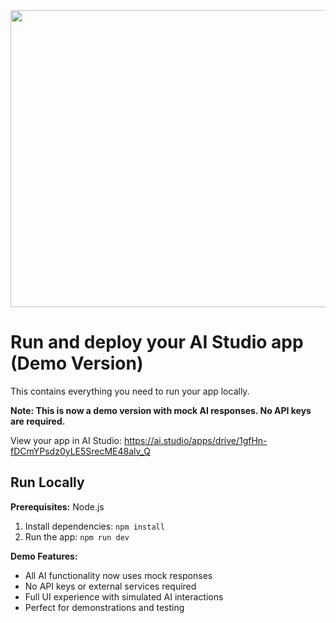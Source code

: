 <div align="center">
<img width="1200" height="475" alt="GHBanner" src="https://github.com/user-attachments/assets/0aa67016-6eaf-458a-adb2-6e31a0763ed6" />
</div>

# Run and deploy your AI Studio app (Demo Version)

This contains everything you need to run your app locally.

**Note: This is now a demo version with mock AI responses. No API keys are required.**

View your app in AI Studio: https://ai.studio/apps/drive/1gfHn-fDCmYPsdz0yLE5SrecME48alv_Q

## Run Locally

**Prerequisites:**  Node.js


1. Install dependencies:
   `npm install`
2. Run the app:
   `npm run dev`

**Demo Features:**
- All AI functionality now uses mock responses
- No API keys or external services required
- Full UI experience with simulated AI interactions
- Perfect for demonstrations and testing
